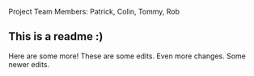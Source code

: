 Project Team Members: Patrick, Colin, Tommy, Rob

## This is a readme :)
Here are some more!
These are some edits.
Even more changes.
Some newer edits.
